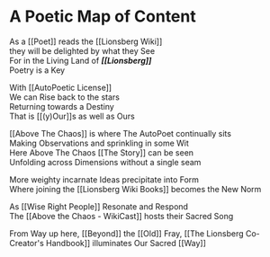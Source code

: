 # A Poetic Map of Content

As a [[Poet]] reads the [[Lionsberg Wiki]]   
they will be delighted by what they See   
For in the Living Land of ***[[Lionsberg]]***   
Poetry is a Key   

With [[AutoPoetic License]]  
We can Rise back to the stars  
Returning towards a Destiny  
That is [[(y)Our]]s as well as Ours  

[[Above The Chaos]] is where 
The AutoPoet continually sits  
Making Observations and sprinkling in some Wit  
Here Above The Chaos [[The Story]] can be seen  
Unfolding across Dimensions without a single seam  

More weighty incarnate Ideas precipitate into Form  
Where joining the [[Lionsberg Wiki Books]] becomes the New Norm  

As [[Wise Right People]] Resonate and Respond  
The [[Above the Chaos - WikiCast]] hosts their Sacred Song  

From Way up here, [[Beyond]] the [[Old]] Fray,
[[The Lionsberg Co-Creator's Handbook]] illuminates Our Sacred [[Way]]  
